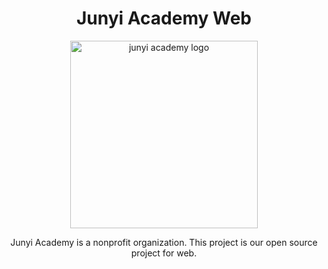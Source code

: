 <div align="center">
<h1>Junyi Academy Web</h1>

<a href="https://junyiacademy.org">
  <img
    width="300px"
    alt="junyi academy logo"
    src="https://www.junyiacademy.org/images/logo_256.png"
  />
</a>

<p>Junyi Academy is a nonprofit organization. This project is our open source project for web.</p>
